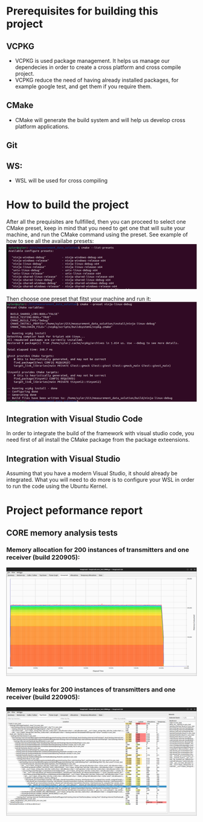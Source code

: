 # Prerequisites for building this project
## VCPKG
*	VCPKG is used package management. It helps us manage our dependecies in order to create a cross platform and cross compile project.
*	VCPKG reduce the need of having already installed packages, for example google test, and get them if you require them.

##	CMake
*	CMake will generate the build system and will help us develop cross platform applications.

##	Git
##	WS:
*	WSL will be used for cross compiling

# How to build the project

After all the prequisites are fullfilled, then you can proceed to select one CMake preset, keep in mind that you need to get one that will suite your machine, and run the CMake command using the preset. 
See example of how to see all the availabe presets:
![Preset Lists](./img/preset_list.png)

Then choose one preset that fitst your machine and run it:
![Preset run](./img/run_preset.png)

## Integration with Visual Studio Code

In order to integrate the build of the framework with visual studio code, you need first of all install the CMake package from the package exteensions.

## Integration with Visual Studio

Assuming that you have a modern Visual Studio, it should already be integrated. What you will need to do more is to configure your WSL in order to run the code using the Ubuntu Kernel.

# Project peformance report

## CORE memory analysis tests
### Memory allocation for 200 instances of transmitters and one receiver (build 220905):
![220905](./img/memory_consumtion_200_instances_220905.png)

### Memory leaks for 200 instances of transmitters and one receiver (build 220905):
![220905_leak](./img/memory_leak_core_220905.png)
